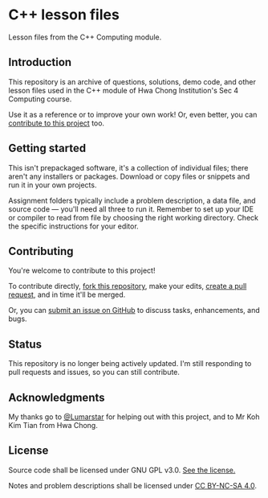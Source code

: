 # C++ lesson files
Lesson files from the C++ Computing module.

## Introduction
This repository is an archive of questions, solutions, demo code, and other lesson files used in the C++ module of Hwa Chong Institution's Sec 4 Computing course.

Use it as a reference or to improve your own work! Or, even better, you can [contribute to this project](#contributing) too.

## Getting started
This isn't prepackaged software, it's a collection of individual files; there aren't any installers or packages. Download or copy files or snippets and run it in your own projects.

Assignment folders typically include a problem description, a data file, and source code — you'll need all three to run it. Remember to set up your IDE or compiler to read from file by choosing the right working directory. Check the specific instructions for your editor.

## Contributing
You're welcome to contribute to this project!

To contribute directly, [fork this repository](https://docs.github.com/en/free-pro-team@latest/github/getting-started-with-github/fork-a-repo), make your edits, [create a pull request](https://docs.github.com/en/github/collaborating-with-issues-and-pull-requests/about-pull-requests), and in time it'll be merged.

Or, you can [submit an issue on GitHub](https://guides.github.com/features/issues/) to discuss tasks, enhancements, and bugs.

## Status
This repository is no longer being actively updated. I'm still responding to pull requests and issues, so you can still contribute.

## Acknowledgments
My thanks go to [@Lumarstar](https://github.com/Lumarstar) for helping out with this project, and to Mr Koh Kim Tian from Hwa Chong. 

## License
Source code shall be licensed under GNU GPL v3.0. [See the license.](./LICENSE)

Notes and problem descriptions shall be licensed under [CC BY-NC-SA 4.0](https://creativecommons.org/licenses/by-nc-sa/4.0/).
